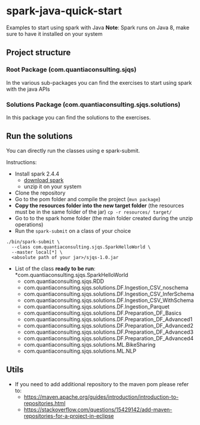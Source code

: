 # spark-java-quick-start
Examples to start using spark with Java
**Note**: Spark runs on Java 8, make sure to have it installed on your system

## Project structure
### Root Package (com.quantiaconsulting.sjqs)
In the various sub-packages you can find the exercises to start using spark with the java APIs

### Solutions Package (com.quantiaconsulting.sjqs.solutions)
In this package you can find the solutions to the exercises.

## Run the solutions
You can directly run the classes using e spark-submit.

Instructions:

* Install spark 2.4.4
	* [download spark](https://www.apache.org/dyn/closer.lua/spark/spark-2.4.4/spark-2.4.4-bin-hadoop2.7.tgz)
	* unzip it on your system
* Clone the repository
* Go to the pom folder and compile the project (`mvn package`)
* **Copy the resources folder into the new target folder** (the resources must be in the same folder of the jar)
`cp -r resources/ target/`
* Go to to the spark home folder (the main folder created during the unzip operations)
* Run the `spark-submit` on a class of your choice

```
./bin/spark-submit \
  --class com.quantiaconsulting.sjqs.SparkHelloWorld \
  --master local[*] \
  <absolute path of your jar>/sjqs-1.0.jar
```

* List of the class **ready to be run**:
	*com.quantiaconsulting.sjqs.SparkHelloWorld
	* com.quantiaconsulting.sjqs.RDD 
	* com.quantiaconsulting.sjqs.solutions.DF.Ingestion_CSV_noschema
	* com.quantiaconsulting.sjqs.solutions.DF.Ingestion_CSV_InferSchema
	* com.quantiaconsulting.sjqs.solutions.DF.Ingestion_CSV_WithSchema
	* com.quantiaconsulting.sjqs.solutions.DF.Ingestion_Parquet
	* com.quantiaconsulting.sjqs.solutions.DF.Preparation_DF_Basics
	* com.quantiaconsulting.sjqs.solutions.DF.Preparation_DF_Advanced1
	* com.quantiaconsulting.sjqs.solutions.DF.Preparation_DF_Advanced2
	* com.quantiaconsulting.sjqs.solutions.DF.Preparation_DF_Advanced3
	* com.quantiaconsulting.sjqs.solutions.DF.Preparation_DF_Advanced4
	* com.quantiaconsulting.sjqs.solutions.ML.BikeSharing
	* com.quantiaconsulting.sjqs.solutions.ML.NLP
	
## Utils
* If you need to add additional repository to the maven pom please refer to:
	* https://maven.apache.org/guides/introduction/introduction-to-repositories.html
	* https://stackoverflow.com/questions/15429142/add-maven-repositories-for-a-project-in-eclipse


